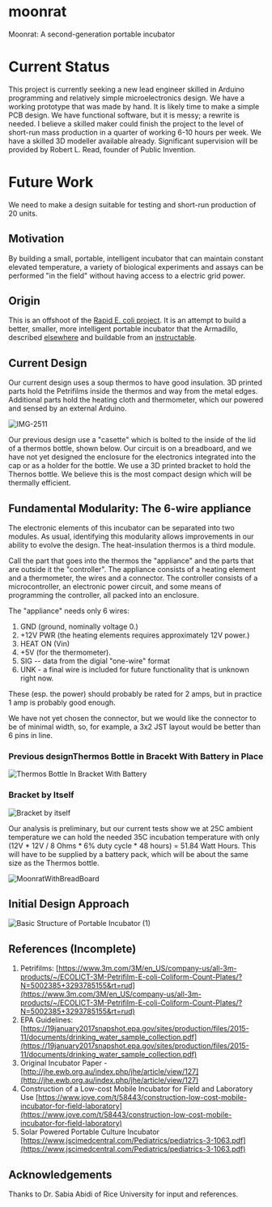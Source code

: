 # moonrat
Moonrat: A second-generation portable incubator

# Current Status

This project is currently seeking a new lead engineer skilled in Arduino programming and relatively
simple microelectronics design. We have a working prototype that was made by hand. It is likely time
to make a simple PCB design. We have functional software, but it is messy; a rewrite is needed.
I believe a skilled maker could finish the project to the level of short-run mass production in a
quarter of working 6-10 hours per week. We have a skilled 3D modeller available already. Significant
supervision will be provided by Robert L. Read, founder of Public Invention.

# Future Work

We need to make a design suitable for testing and short-run production of 20 units.



## Motivation

By building a small, portable, intelligent incubator that can maintain constant elevated temperature, a variety of biological experiments and assays can be
performed "in the field" without having access to a electric grid power.

## Origin

This is an offshoot of the [Rapid E. coli project](https://github.com/PubInv/rapid-e-coli). It is an attempt to build a better, smaller, more intelligent
portable incubator that the Armadillo, described [elsewhere](http://jhe.ewb.org.au/index.php/jhe/article/view/127) and buildable from an [instructable](https://www.instructables.com/id/Portable-Petrifilm-Incubator-for-Inexpensive-In-Fi/).

## Current Design

Our current design uses a soup thermos to have good insulation. 3D printed parts hold the Petrifilms inside the thermos and way from the metal edges.
Additional parts hold the heating cloth and thermometer, which our powered and sensed by an external Arduino.

![IMG-2511](https://user-images.githubusercontent.com/5296671/130527922-66cce437-a89f-4815-a980-bc79295f1a5a.JPG)

Our previous design use a "casette" which is bolted to the inside of the lid of a thermos bottle, shown below. Our circuit is on a breadboard, and we have not yet designed the enclosure for the electronics integrated into the cap or as a holder for the bottle. We use a 3D printed bracket to hold the Thernos bottle. We believe this is the most compact design which will be thermally efficient.

## Fundamental Modularity: The 6-wire appliance

The electronic elements of this incubator can be separated into two modules.
As usual, identifying this modularity allows improvements in our ability to evolve the design.
The heat-insulation thermos is a third module.

Call the part that goes into the thermos the "appliance" and the parts that are outside it the "controller".
The appliance consists of a heating element and a thermometer, the wires and a connector.
The controller consists of a microcontroller, an electronic power circuit, and some means of programming the
controller, all packed into an enclosure.

The "appliance" needs only 6 wires:
1. GND (ground, nominally voltage 0.)
2. +12V PWR (the heating elements requires approximately 12V power.)
3. HEAT ON (Vin)
4. +5V (for the thermometer).
5. SIG -- data from the digial "one-wire" format
6. UNK - a final wire is included for future functionality that is unknown right now.

These (esp. the power) should probably be rated for 2 amps, but in practice 1 amp is probably good enough.

We have not yet chosen the connector, but we would like the connector to be of minimal width, so,
for example, a 3x2 JST layout would be better than 6 pins in line.


### Previous designThermos Bottle in Bracekt With Battery in Place

![Thermos Bottle In Bracket With Battery](https://github.com/PubInv/moonrat/blob/master/moonrat/3D_printed_part_pictures/6C0C779D-602B-4875-BB12-1951AA8B21C5.jpg)

### Bracket by Itself

![Bracket by itself](https://github.com/PubInv/moonrat/blob/master/moonrat/3D_printed_part_pictures/9DBF69BE-EAB6-436A-977B-694C6931730C.jpg)

Our analysis is preliminary, but our current tests show we at 25C ambient temperature we can hold the needed 35C incubation temperature with only
(12V * 12V / 8 Ohms * 6% duty cycle * 48 hours) = 51.84 Watt Hours.  This will have to be supplied by a battery pack, which will be about the same size as the Thermos bottle.

![MoonratWithBreadBoard](https://user-images.githubusercontent.com/5296671/110479740-580de280-80ab-11eb-90c4-a859c0519b3d.png)


## Initial Design Approach

![Basic Structure of Portable Incubator (1)](https://user-images.githubusercontent.com/5296671/86680945-b470ad80-bfc4-11ea-9ef6-19c4f70aceba.png)

## References (Incomplete)

1. Petrifilms: [https://www.3m.com/3M/en_US/company-us/all-3m-products/~/ECOLICT-3M-Petrifilm-E-coli-Coliform-Count-Plates/?N=5002385+3293785155&rt=rud](https://www.3m.com/3M/en_US/company-us/all-3m-products/~/ECOLICT-3M-Petrifilm-E-coli-Coliform-Count-Plates/?N=5002385+3293785155&rt=rud)
1. EPA Guidelines: [https://19january2017snapshot.epa.gov/sites/production/files/2015-11/documents/drinking_water_sample_collection.pdf](https://19january2017snapshot.epa.gov/sites/production/files/2015-11/documents/drinking_water_sample_collection.pdf)
1. Original Incubator Paper - [http://jhe.ewb.org.au/index.php/jhe/article/view/127](http://jhe.ewb.org.au/index.php/jhe/article/view/127)
1. Construction of a Low-cost Mobile Incubator for Field and Laboratory Use [https://www.jove.com/t/58443/construction-low-cost-mobile-incubator-for-field-laboratory](https://www.jove.com/t/58443/construction-low-cost-mobile-incubator-for-field-laboratory)
1. Solar Powered Portable Culture
Incubator [https://www.jscimedcentral.com/Pediatrics/pediatrics-3-1063.pdf](https://www.jscimedcentral.com/Pediatrics/pediatrics-3-1063.pdf)


## Acknowledgements

Thanks to Dr. Sabia Abidi of Rice University for input and references.
